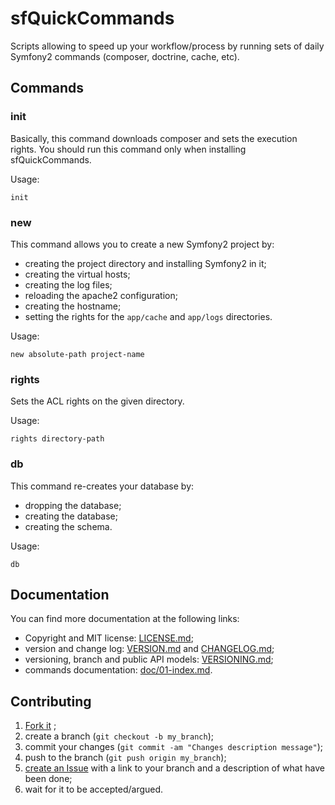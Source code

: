 # sfQuickCommands

Scripts allowing to speed up your workflow/process by running sets of daily
Symfony2 commands (composer, doctrine, cache, etc).

## Commands

### init

Basically, this command downloads composer and sets the execution rights.
You should run this command only when installing sfQuickCommands.

Usage:

    init

### new

This command allows you to create a new Symfony2 project by:

* creating the project directory and installing Symfony2 in it;
* creating the virtual hosts;
* creating the log files;
* reloading the apache2 configuration;
* creating the hostname;
* setting the rights for the `app/cache` and `app/logs` directories.

Usage:

    new absolute-path project-name

### rights

Sets the ACL rights on the given directory.

Usage:

`rights directory-path`

### db

This command re-creates your database by:

 * dropping the database;
 * creating the database;
 * creating the schema.

Usage:

    db

## Documentation

You can find more documentation at the following links:

* Copyright and MIT license: [LICENSE.md](LICENSE.md);
* version and change log:
  [VERSION.md](VERSION.md) and [CHANGELOG.md](CHANGELOG.md);
* versioning, branch and public API models: [VERSIONING.md](VERSIONING.md);
* commands documentation: [doc/01-index.md](doc/01-index.md).

## Contributing

1. [Fork it](https://github.com/gnugat/sfQuickCommands/fork_select) ;
2. create a branch (``git checkout -b my_branch``);
3. commit your changes (``git commit -am "Changes description message"``);
4. push to the branch (``git push origin my_branch``);
5. [create an Issue](https://github.com/gnugat/sfQuickCommands/issues)
   with a link to your branch and a description of what have been done;
6. wait for it to be accepted/argued.
